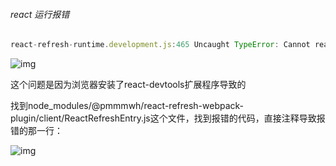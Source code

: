 ###### react 运行报错

```js
react-refresh-runtime.development.js:465 Uncaught TypeError: Cannot read properties of undefined (reading 'forEach')
```

![img](https://img-blog.csdnimg.cn/20210110222914139.png?x-oss-process=image/watermark,type_ZmFuZ3poZW5naGVpdGk,shadow_10,text_aHR0cHM6Ly9ibG9nLmNzZG4ubmV0L2ZlaW5pZmk=,size_16,color_FFFFFF,t_70)

这个问题是因为浏览器安装了react-devtools扩展程序导致的

找到node_modules/@pmmmwh/react-refresh-webpack-plugin/client/ReactRefreshEntry.js这个文件，找到报错的代码，直接注释导致报错的那一行：

![img](https://img-blog.csdnimg.cn/20210110223739662.png?x-oss-process=image/watermark,type_ZmFuZ3poZW5naGVpdGk,shadow_10,text_aHR0cHM6Ly9ibG9nLmNzZG4ubmV0L2ZlaW5pZmk=,size_16,color_FFFFFF,t_70)

